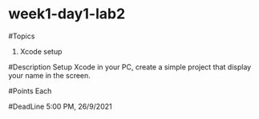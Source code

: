# week1-day1-lab2 

#Topics
1. Xcode setup 

#Description
Setup Xcode in your PC, create a simple project that display your name in the screen.

#Points
Each

#DeadLine 
5:00 PM, 26/9/2021

